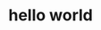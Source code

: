 <!DocTYPE html>
<html>
  <head>
  </head>
  <body> 
    <h1>hello world</h1>
  </body>
  
  </html>
